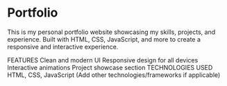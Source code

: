 # Portfolio
This is my personal portfolio website showcasing my skills, projects, and experience. Built with HTML, CSS, JavaScript, and more to create a responsive and interactive experience.

FEATURES
Clean and modern UI
Responsive design for all devices
Interactive animations
Project showcase section
TECHNOLOGIES USED
HTML, CSS, JavaScript
(Add other technologies/frameworks if applicable)
